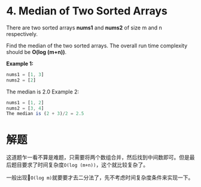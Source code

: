 # 4. Median of Two Sorted Arrays

There are two sorted arrays **nums1** and **nums2** of size m and n respectively.

Find the median of the two sorted arrays. The overall run time complexity should be **O(log (m+n))**.

**Example 1:**

```js
nums1 = [1, 3]
nums2 = [2]
```

The median is 2.0
Example 2:

```js
nums1 = [1, 2]
nums2 = [3, 4]
The median is (2 + 3)/2 = 2.5
```

# 解题
这道题乍一看不算是难题，只需要将两个数组合并，然后找到中间数即可。但是最后题目要求了时间复杂度`O(log (m+n))`，这个就比较复杂了。

一般出现`O(log m)`就要要才去二分法了，先不考虑时间复杂度条件来实现一下。
